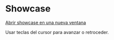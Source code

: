 # Showcase

<a target="_blank" href="showcase.html">Abrir showcase en una nueva ventana</a>

Usar teclas del cursor para avanzar o retroceder.
